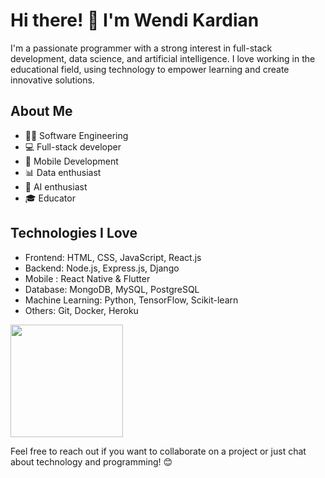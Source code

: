 

# Hi there! 👋 I'm Wendi Kardian

I'm a passionate programmer with a strong interest in full-stack development, data science, and artificial intelligence. I love working in the educational field, using technology to empower learning and create innovative solutions.

## About Me
- 🧑‍💻 Software Engineering
- 💻 Full-stack developer
- 📲 Mobile Development
- 📊 Data enthusiast
- 🤖 AI enthusiast
- 🎓 Educator


## Technologies I Love
- Frontend: HTML, CSS, JavaScript, React.js
- Backend: Node.js, Express.js, Django
- Mobile : React Native & Flutter
- Database: MongoDB, MySQL, PostgreSQL
- Machine Learning: Python, TensorFlow, Scikit-learn
- Others: Git, Docker, Heroku

<p align="left">
<a href="https://github.com/wendikardian">
  <img height="180em" src="https://github-readme-stats-eight-theta.vercel.app/api/top-langs/?username=penuliscode&layout=compact&layout=compact&theme=algolia"/>
</a>
</p>

Feel free to reach out if you want to collaborate on a project or just chat about technology and programming! 😊

